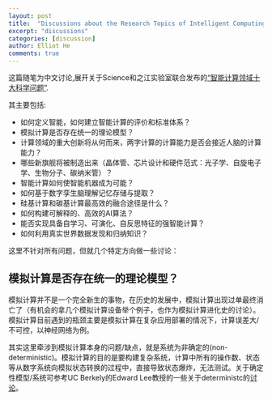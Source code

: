 ```yaml
---
layout: post
title:  "Discussions about the Research Topics of Intelligent Computing"
excerpt: "discussions"
categories: [discussion]
author: Elliot He
comments: true
---
```


这篇随笔为中文讨论,展开关于Science和之江实验室联合发布的[“智能计算领域十大科学问题”](https://mp.weixin.qq.com/s/MbkkaNLH3o7S5Mu2nNfSuA).

其主要包括:
- 如何定义智能，如何建立智能计算的评价和标准体系？
- 模拟计算是否存在统一的理论模型？
- 计算领域的重大创新将从何而来，两字计算的计算能力是否会接近人脑的计算能力？
- 哪些新旗舰将被制造出来（晶体管、芯片设计和硬件范式：光子学、自旋电子学、生物分子、碳纳米管）？
- 智能计算如何使智能机器成为可能？
- 如何基于数字孪生脑理解记忆存储与提取？
- 硅基计算和碳基计算最高效的融合途径是什么？
- 如何构建可解释的、高效的AI算法？
- 能否实现具备自学习、可演化、自反思特征的强智能计算？
- 如何利用真实世界数据发现和归纳知识？

这里不针对所有问题，但就几个特定方向做一些讨论：

## 模拟计算是否存在统一的理论模型？
模拟计算并不是一个完全新生的事物，在历史的发展中，模拟计算出现过单最终消亡了（有机会的拿几个模拟计算设备举个例子，也作为模拟计算进化史的讨论）。模拟计算目前遇到的瓶颈主要是模拟计算在复杂应用部署的情况下，计算误差大/不可控，以神经网络为例。

其实这里牵涉到模拟计算本身的问题/缺点，就是系统为非确定的(non-deterministic)。模拟计算的目的是要构建复杂系统，计算中所有的操作数、状态等从数字系统向模拟状态转换的过程中，直接导致状态爆炸，无法测试。关于确定性模型/系统可参考UC Berkely的Edward Lee教授的一些关于deterministc的[讨论](https://ptolemy.berkeley.edu/~eal/)。
